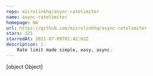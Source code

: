 ```yaml
---
repo: microlinkhq/async-ratelimiter
name: async-ratelimiter
homepage: NA
url: https://github.com/microlinkhq/async-ratelimiter
stars: 321
starredAt: 2021-07-09T01:42:02Z
description: |-
    Rate limit made simple, easy, async.
---
```


[object Object]
